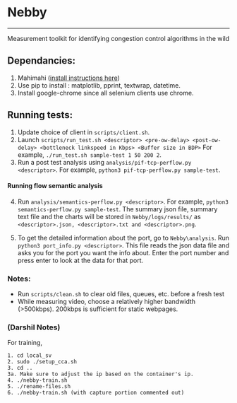 # Nebby
---
Measurement toolkit for identifying congestion control algorithms in the wild

## Dependancies: 
1. Mahimahi ([install instructions here](http://mahimahi.mit.edu/))
2. Use pip to install : matplotlib, pprint, textwrap, datetime.
3. Install google-chrome since all selenium clients use chrome. 

## Running tests:
1. Update choice of client in ```scripts/client.sh```.
2. Launch ```scripts/run_test.sh <descriptor> <pre-ow-delay> <post-ow-delay> <bottleneck linkspeed in Kbps> <Buffer size in BDP>``` For example, ```./run_test.sh sample-test 1 50 200 2```.
3. Run a post test analysis using ```analysis/pif-tcp-perflow.py <descriptor>```. For example, ```python3 pif-tcp-perflow.py sample-test```.

#### Running flow semantic analysis
4. Run ```analysis/semantics-perflow.py <descriptor>```. For example, ```python3 semantics-perflow.py sample-test```.  The summary json file, summary text file and the charts will be stored in ```Nebby/logs/results/``` as ```<descriptor>.json, <descriptor>.txt and <descriptor>.png```. 

5. To get the detailed information about the port, go to ```Nebby\analysis```. Run ```python3 port_info.py <descriptor>```. This file reads the json data file and asks you for the port you want the info about. Enter the port number and press enter to look at the data for that port.

### Notes:
* Run ```scripts/clean.sh``` to clear old files, queues, etc. before a fresh test
* While measuring video, choose a relatively higher bandwidth (>500kbps). 200kbps is sufficient for static webpages.

### (Darshil Notes)
For training,
```
1. cd local_sv
2. sudo ./setup_cca.sh
3. cd ..
3a. Make sure to adjust the ip based on the container's ip. 
4. ./nebby-train.sh
5. ./rename-files.sh
6. ./nebby-train.sh (with capture portion commented out)
```

